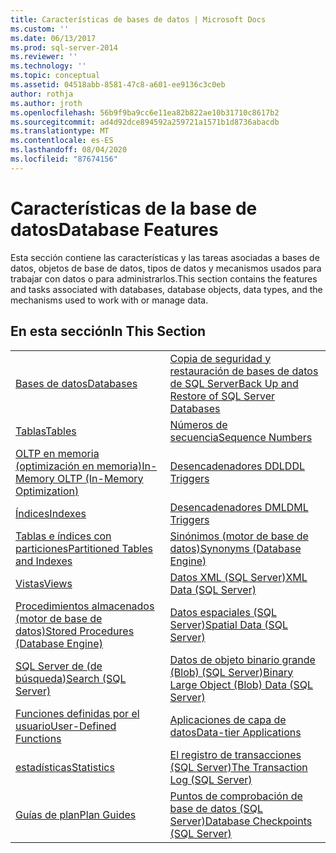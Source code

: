 ```yaml
---
title: Características de bases de datos | Microsoft Docs
ms.custom: ''
ms.date: 06/13/2017
ms.prod: sql-server-2014
ms.reviewer: ''
ms.technology: ''
ms.topic: conceptual
ms.assetid: 04518abb-8581-47c8-a601-ee9136c3c0eb
author: rothja
ms.author: jroth
ms.openlocfilehash: 56b9f9ba9cc6e11ea82b822ae10b31710c8617b2
ms.sourcegitcommit: ad4d92dce894592a259721a1571b1d8736abacdb
ms.translationtype: MT
ms.contentlocale: es-ES
ms.lasthandoff: 08/04/2020
ms.locfileid: "87674156"
---
```

# <a name="database-features"></a><span data-ttu-id="16d7e-102">Características de la base de datos</span><span class="sxs-lookup"><span data-stu-id="16d7e-102">Database Features</span></span>
  <span data-ttu-id="16d7e-103">Esta sección contiene las características y las tareas asociadas a bases de datos, objetos de base de datos, tipos de datos y mecanismos usados para trabajar con datos o para administrarlos.</span><span class="sxs-lookup"><span data-stu-id="16d7e-103">This section contains the features and tasks associated with databases, database objects, data types, and the mechanisms used to work with or manage data.</span></span>  
  
## <a name="in-this-section"></a><span data-ttu-id="16d7e-104">En esta sección</span><span class="sxs-lookup"><span data-stu-id="16d7e-104">In This Section</span></span>  
  
|||
|--|--|
|[<span data-ttu-id="16d7e-105">Bases de datos</span><span class="sxs-lookup"><span data-stu-id="16d7e-105">Databases</span></span>](databases/databases.md)|[<span data-ttu-id="16d7e-106">Copia de seguridad y restauración de bases de datos de SQL Server</span><span class="sxs-lookup"><span data-stu-id="16d7e-106">Back Up and Restore of SQL Server Databases</span></span>](backup-restore/back-up-and-restore-of-sql-server-databases.md)|  
|[<span data-ttu-id="16d7e-107">Tablas</span><span class="sxs-lookup"><span data-stu-id="16d7e-107">Tables</span></span>](tables/tables.md)|[<span data-ttu-id="16d7e-108">Números de secuencia</span><span class="sxs-lookup"><span data-stu-id="16d7e-108">Sequence Numbers</span></span>](sequence-numbers/sequence-numbers.md)|[<span data-ttu-id="16d7e-109">Importar y exportar datos en bloque &#40;SQL Server&#41;</span><span class="sxs-lookup"><span data-stu-id="16d7e-109">Bulk Import and Export of Data &#40;SQL Server&#41;</span></span>](import-export/bulk-import-and-export-of-data-sql-server.md)|  
|[<span data-ttu-id="16d7e-110">OLTP en memoria &#40;optimización en memoria&#41;</span><span class="sxs-lookup"><span data-stu-id="16d7e-110">In-Memory OLTP &#40;In-Memory Optimization&#41;</span></span>](in-memory-oltp/in-memory-oltp-in-memory-optimization.md)|[<span data-ttu-id="16d7e-111">Desencadenadores DDL</span><span class="sxs-lookup"><span data-stu-id="16d7e-111">DDL Triggers</span></span>](triggers/ddl-triggers.md)|[<span data-ttu-id="16d7e-112">Data Compression</span><span class="sxs-lookup"><span data-stu-id="16d7e-112">Data Compression</span></span>](data-compression/data-compression.md)|  
|[<span data-ttu-id="16d7e-113">Índices</span><span class="sxs-lookup"><span data-stu-id="16d7e-113">Indexes</span></span>](indexes/indexes.md)|[<span data-ttu-id="16d7e-114">Desencadenadores DML</span><span class="sxs-lookup"><span data-stu-id="16d7e-114">DML Triggers</span></span>](triggers/dml-triggers.md)|[<span data-ttu-id="16d7e-115">Objetos de automatización OLE en Transact-SQL</span><span class="sxs-lookup"><span data-stu-id="16d7e-115">OLE Automation Objects in Transact-SQL</span></span>](stored-procedures/ole-automation-objects-in-transact-sql.md)|  
|[<span data-ttu-id="16d7e-116">Tablas e índices con particiones</span><span class="sxs-lookup"><span data-stu-id="16d7e-116">Partitioned Tables and Indexes</span></span>](partitions/partitioned-tables-and-indexes.md)|[<span data-ttu-id="16d7e-117">Sinónimos &#40;motor de base de datos&#41;</span><span class="sxs-lookup"><span data-stu-id="16d7e-117">Synonyms &#40;Database Engine&#41;</span></span>](synonyms/synonyms-database-engine.md)|[<span data-ttu-id="16d7e-118">Notificaciones de eventos</span><span class="sxs-lookup"><span data-stu-id="16d7e-118">Event Notifications</span></span>](service-broker/event-notifications.md)|  
|[<span data-ttu-id="16d7e-119">Vistas</span><span class="sxs-lookup"><span data-stu-id="16d7e-119">Views</span></span>](views/views.md)|[<span data-ttu-id="16d7e-120">Datos XML &#40;SQL Server&#41;</span><span class="sxs-lookup"><span data-stu-id="16d7e-120">XML Data &#40;SQL Server&#41;</span></span>](xml/xml-data-sql-server.md)|[<span data-ttu-id="16d7e-121">Supervisión y optimización del rendimiento</span><span class="sxs-lookup"><span data-stu-id="16d7e-121">Monitor and Tune for Performance</span></span>](performance/monitor-and-tune-for-performance.md)|  
|[<span data-ttu-id="16d7e-122">Procedimientos almacenados &#40;motor de base de datos&#41;</span><span class="sxs-lookup"><span data-stu-id="16d7e-122">Stored Procedures &#40;Database Engine&#41;</span></span>](stored-procedures/stored-procedures-database-engine.md)|[<span data-ttu-id="16d7e-123">Datos espaciales &#40;SQL Server&#41;</span><span class="sxs-lookup"><span data-stu-id="16d7e-123">Spatial Data &#40;SQL Server&#41;</span></span>](spatial/spatial-data-sql-server.md)||  
|[<span data-ttu-id="16d7e-124">SQL Server de &#40;de búsqueda&#41;</span><span class="sxs-lookup"><span data-stu-id="16d7e-124">Search &#40;SQL Server&#41;</span></span>](../database-engine/search-sql-server.md)|[<span data-ttu-id="16d7e-125">Datos de objeto binario grande &#40;Blob&#41; &#40;SQL Server&#41;</span><span class="sxs-lookup"><span data-stu-id="16d7e-125">Binary Large Object &#40;Blob&#41; Data &#40;SQL Server&#41;</span></span>](blob/binary-large-object-blob-data-sql-server.md)||  
|[<span data-ttu-id="16d7e-126">Funciones definidas por el usuario</span><span class="sxs-lookup"><span data-stu-id="16d7e-126">User-Defined Functions</span></span>](user-defined-functions/user-defined-functions.md)|[<span data-ttu-id="16d7e-127">Aplicaciones de capa de datos</span><span class="sxs-lookup"><span data-stu-id="16d7e-127">Data-tier Applications</span></span>](data-tier-applications/data-tier-applications.md)||  
|[<span data-ttu-id="16d7e-128">estadísticas</span><span class="sxs-lookup"><span data-stu-id="16d7e-128">Statistics</span></span>](statistics/statistics.md)|[<span data-ttu-id="16d7e-129">El registro de transacciones &#40;SQL Server&#41;</span><span class="sxs-lookup"><span data-stu-id="16d7e-129">The Transaction Log &#40;SQL Server&#41;</span></span>](logs/the-transaction-log-sql-server.md)||  
|[<span data-ttu-id="16d7e-130">Guías de plan</span><span class="sxs-lookup"><span data-stu-id="16d7e-130">Plan Guides</span></span>](performance/plan-guides.md)|[<span data-ttu-id="16d7e-131">Puntos de comprobación de base de datos &#40;SQL Server&#41;</span><span class="sxs-lookup"><span data-stu-id="16d7e-131">Database Checkpoints &#40;SQL Server&#41;</span></span>](logs/database-checkpoints-sql-server.md)||  
  
  
